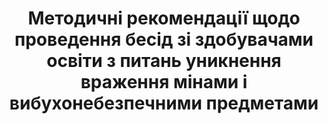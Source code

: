 ﻿---
title: Методичні рекомендації щодо проведення бесід зі здобувачами освіти з питань уникнення враження мінами і вибухонебезпечними предметами
---

<pdf src="1.pdf"></pdf>
<pdf src="2.pdf"></pdf>
<pdf src="3.pdf"></pdf>